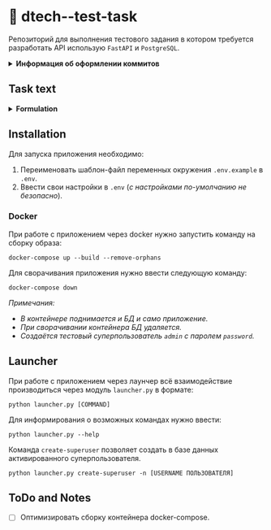 # 👷 dtech--test-task

Репозиторий для выполнения тестового задания в котором требуется разработать
API использую `FastAPI` и `PostgreSQL`.

<details>
<summary>
   <strong>
      Информация об оформлении коммитов
   </strong>
</summary>

- **feat:** (новая функционал кода, БЕЗ учёта функционала для сборок)
- **devops:** (функционал для сборки, - добавление, удаление и исправление)
- **fix:** (исправление ошибок функционального кода)
- **docs:** (изменения в документации)
- **style:** (форматирование, отсутствующие точки с запятой и т.п., без изменения производственного кода)
- **refactor:** (рефакторинг производственного кода, например, переименование переменной)
- **test:** (добавление недостающих тестов, рефакторинг тестов; без изменения производственного кода)
- **chore:** (обновление рутинных задач и т. д.; без изменения производственного кода).

</details>

## Task text

<details>
<summary>
   <strong>
      <a>Formulation</a>
   </strong>
</summary>

### Модель базы данных

**Пользователь** – репрезентация пользователей в приложении. Должны быть обычные и
админ пользователи (админ назначается руками в базе или создаётся на старте
приложения).

**Товар** – Состоит из заголовка, описания и цены.

**Счёт** – Имеет идентификатор счёта и баланс. Привязан к пользователю. У пользователя
может быть несколько счетов.

**Транзакция** – история зачисления на счёт, хранит сумму зачисления и идентификатор
счёта.

### Функциональные критерии

Весь описываемый ниже функционал должен быть осуществлён в формате REST API.
Работа с шаблонами, HTML или фронтендом в любой форме не предусматривается.
Пользователь может:

1. Регистрация (по паролю и логину, возвращает ссылку активации)
2. Логин
3. Просмотр списка товаров
4. Покупка товара, просто списывает с баланса стоимость товара, при условии
   наличия на балансе счёта достаточного количества средств
5. Просмотр баланса всех счетов и историю транзакций
6. Зачисление средств на счёт, выполняется с помощью эндпоинта [POST]
   /payment/webhook симулирует начисление со стороннего сервиса.
   Пример тела вебхука, с транзакцией (формат json):

```json
{
  "signature": "f4eae5b2881d8b6a1455f62502d08b2258d80084",
  "transaction_id": 1234567,
  "user_id": 123456,
  "bill_id": 123456,
  "amount": 100
}
```

Сигнатура формируются по правилу:

```python
from Crypto.Hash import SHA1

signature = SHA1.new()
.update(f'{private_key}:{transaction_id}:{user_id}:{bill_id}:{amount}'.encode())
.hexdigest()
```

Где:

- `private_key` – приватный ключ, задаётся в свойствах приложения;
- `transaction_id` – уникальный идентификатор транзакции;
- `user_id` – пользователь на чей счёт произойдёт зачисление;
- `bill_id` – идентификатор счёта (если счёта с таким айди не
  существует, то не должен быть создан);
- `amount` – сумма транзакции.

### Возможности админа:

1. Видеть все товары
2. Видеть всех пользователей и их счета
3. Включать/отключать пользователей
4. Создавать/редактировать/удалять товары

Не функциональные критерии

1. Логины пользователей уникальны
2. После регистрации пользователь создаётся в не активном состоянии. Становится
   активным переходя по ссылке полученной с регистрации
3. Авторизация должна быть сделана через JWT. Защищённые эндпоинты должны
   получать токен в заголовке Authorization в Bearer форматеВремя выполнения задачи желательно не более 7 дней.
   Выполнить задачу с учётом особенностей асинхронной обработки данных. В
   особенности это касается обработки транзакций, приложение должно быть способно
   обработать сравнительно большой объём параллельных запросов (с поправкой на
   технические характеристики сервера).

### Стек:

- язык программирования: Python
- фреймворк: FasAPI
- база данных: PostgreSQL

</details>

## Installation

Для запуска приложения необходимо:

1. Переименовать шаблон-файл переменных окружения `.env.example` в `.env`.
2. Ввести свои настройки в `.env` (_с настройками по-умолчанию не безопасно_).

### Docker

При работе с приложением через docker нужно запустить команду на сборку образа:

```shell
docker-compose up --build --remove-orphans
```

Для сворачивания приложения нужно ввести следующую команду:

```shell
docker-compose down
```

_Примечания:_

- _В контейнере поднимается и БД и само приложение._
- _При сворачивании контейнера БД удаляется._
- _Создаётся тестовый суперпользователь `admin` с паролем `password`._

## Launcher

При работе с приложением через лаунчер всё взаимодействие производиться
через модуль `launcher.py` в формате:

```shell
python launcher.py [COMMAND]
```

Для информирования о возможных командах нужно ввести:

```shell
python launcher.py --help
```

Команда `create-superuser` позволяет создать в базе данных активированного
суперпользователя.

```shell
python launcher.py create-superuser -n [USERNAME ПОЛЬЗОВАТЕЛЯ]
```

## ToDo and Notes

- [ ] Оптимизировать сборку контейнера docker-compose.
